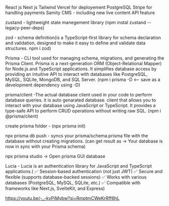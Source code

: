 React js
Next js
Tailwind
Vercel for deployement
PostgreSQL
Stripe for handling payments
Samity CMS - including new live content API feature

zustand - lightweight state manegement library
(npm instal zustand --legacy-peer-deps)

zod - schema definition(is a TypeScript-first library for schema declaration and validation, designed to make it easy to define and validate data structures. npm i zod)

Prisma - CLI tool used for managing schema, migrations, and generating the Prisma Client. Prisma is a next-generation ORM (Object-Relational Mapper) for Node.js and TypeScript applications. It simplifies database access by providing an intuitive API to interact with databases like PostgreSQL, MySQL, SQLite, MongoDB, and SQL Server.
(npm i prisma -D <-- save as a development dependency using -D)

prisma/client -The actual database client used in your code to perform database queries. it is auto genarated database. client that allows you to interact with your database using JavaScript or TypeScript. It provides a type-safe API to perform CRUD operations without writing raw SQL. (npm i @prisma/client)

create prisma folder - (npx prisma init)

npx prisma db push - syncs your prisma/schema.prisma file with the database without creating migrations. (can get result as -> Your database is now in sync with your Prisma schema)

npx prisma studio -> Open prisma GUI database

Lucia - Lucia is an authentication library for JavaScript and TypeScript applications.(
✅ Session-based authentication (not just JWT)
✅ Secure and flexible (supports database-backed sessions)
✅ Works with various databases (PostgreSQL, MySQL, SQLite, etc.)
✅ Compatible with frameworks like Next.js, SvelteKit, and Express)

https://youtu.be/-_-kvPiMybw?si=RmptmCWeKrRff6hL